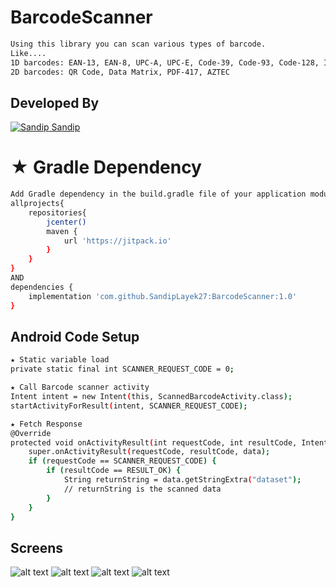 # BarcodeScanner
```sh
Using this library you can scan various types of barcode.
Like....
1D barcodes: EAN-13, EAN-8, UPC-A, UPC-E, Code-39, Code-93, Code-128, ITF, Codabar
2D barcodes: QR Code, Data Matrix, PDF-417, AZTEC
```
## Developed By
[![Sandip](https://avatars1.githubusercontent.com/u/31722942?v=4&u=18643bfaaba26114584d27693e9891db26bcb582&s=39) Sandip](https://github.com/SandipLayek27) 

# ★ Gradle Dependency
```sh
Add Gradle dependency in the build.gradle file of your application module (app in the most cases) : First Tab:
allprojects{
    repositories{
        jcenter()
        maven {
            url 'https://jitpack.io'
        }
    }
}
AND
dependencies {
    implementation 'com.github.SandipLayek27:BarcodeScanner:1.0'
}
```

## Android Code Setup
```sh
★ Static variable load
private static final int SCANNER_REQUEST_CODE = 0;

★ Call Barcode scanner activity
Intent intent = new Intent(this, ScannedBarcodeActivity.class);
startActivityForResult(intent, SCANNER_REQUEST_CODE);

★ Fetch Response
@Override
protected void onActivityResult(int requestCode, int resultCode, Intent data) {
    super.onActivityResult(requestCode, resultCode, data);
    if (requestCode == SCANNER_REQUEST_CODE) {
        if (resultCode == RESULT_OK) {
            String returnString = data.getStringExtra("dataset");
            // returnString is the scanned data
        }
    }
}
```
## Screens
![alt text](https://raw.githubusercontent.com/SandipLayek27/BarcodeScanner/master/app/src/main/res/drawable/f.jpg)
![alt text](https://raw.githubusercontent.com/SandipLayek27/BarcodeScanner/master/app/src/main/res/drawable/o.jpg)
![alt text](https://raw.githubusercontent.com/SandipLayek27/BarcodeScanner/master/app/src/main/res/drawable/t.jpg)
![alt text](https://raw.githubusercontent.com/SandipLayek27/BarcodeScanner/master/app/src/main/res/drawable/th.jpg)




